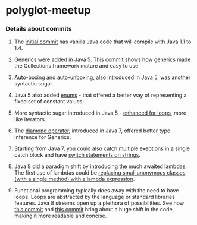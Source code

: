 # polyglot-meetup

### Details about commits

1. The [initial commit](https://github.com/pushkarnk/polyglot-meetup/commit/53b8c1ae4de5f732e3c88c5f11562df3e8e28d27) has vanilla Java code that will compile with Java 1.1 to 1.4.

2. Generics were added in Java 5. [This commit](https://github.com/pushkarnk/polyglot-meetup/commit/fb99825793a21b4788e5567ccfcbe3af2d39d089) shows how generics made the Collections framework mature and easy to use.

3. [Auto-boxing and auto-unboxing](https://github.com/pushkarnk/polyglot-meetup/commit/b07f2588dd823865f4211a034db5aafb07f61047), also introduced in Java 5, was another syntactic sugar. 

4. Java 5 also added [enums](https://github.com/pushkarnk/polyglot-meetup/commit/1186ed53647e048b4cb7a0b6a8c88aa728d04bf4) - that offered a better way of representing a fixed set of constant values. 

5. More syntactic sugar introduced in Java 5 - [enhanced for loops](https://github.com/pushkarnk/polyglot-meetup/commit/f511cbdc7479bc2d224c60008f521e666cced8fb), more like iterators.

6. The [diamond operator](https://github.com/pushkarnk/polyglot-meetup/commit/bd72c93e7a2d2e884f5e89d2c22b451156a18c49), introduced in Java 7, offered better type inference for Generics.

7. Starting from Java 7, you could also [catch multiple exeptions](https://github.com/pushkarnk/polyglot-meetup/commit/c5e4eb99992f2e5980d70723996d0082690649ff) in a single catch block and have [switch statements on strings](https://github.com/pushkarnk/polyglot-meetup/commit/c7293c5a643762acb897f9208f5d04e8fea2dc2d).

8. Java 8 did a paradigm shift by introducing the much awaited lambdas. The first use of lambdas could be [replacing small anonymous classes (with a single method) with a lambda expression](https://github.com/pushkarnk/polyglot-meetup/commit/ca0f53cc412b96c78f02e16b3bee585f0e3d44ca).

9. Functional programming typically does away with the need to have loops. Loops are abstracted by the language or standard libraries features. Java 8 streams open up a plethora of possibilities. See how [this commit](https://github.com/pushkarnk/polyglot-meetup/commit/ce40b19430fa9fb2da88889f59b904dde8b82a18) and [this commit](https://github.com/pushkarnk/polyglot-meetup/commit/ded299d752d29ce443a7751756e0af686fec27f7) bring about a huge shift in the code, making it more readable and concise. 




